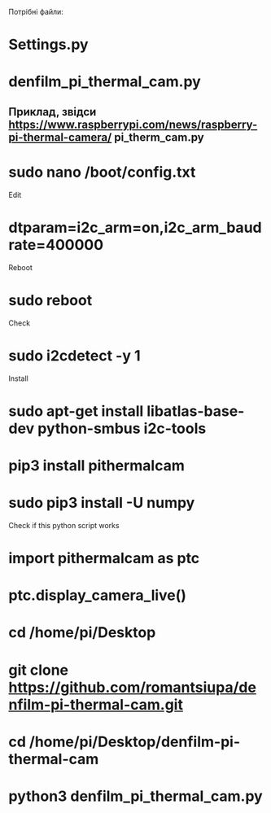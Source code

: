
Потрібні файли:
# Settings.py
# denfilm_pi_thermal_cam.py

Приклад, звідси https://www.raspberrypi.com/news/raspberry-pi-thermal-camera/
pi_therm_cam.py
--------------------------------

# sudo nano /boot/config.txt

Edit
# dtparam=i2c_arm=on,i2c_arm_baudrate=400000

Reboot
# sudo reboot

Check
# sudo i2cdetect -y 1

Install
# sudo apt-get install libatlas-base-dev python-smbus i2c-tools
# pip3 install pithermalcam
# sudo pip3 install -U numpy

Check if this python script works
# import pithermalcam as ptc
# ptc.display_camera_live()

# cd /home/pi/Desktop
# git clone https://github.com/romantsiupa/denfilm-pi-thermal-cam.git

# cd /home/pi/Desktop/denfilm-pi-thermal-cam
# python3 denfilm_pi_thermal_cam.py
